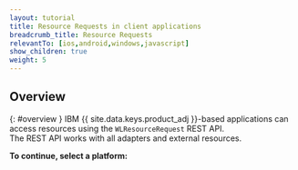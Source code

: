 ```yaml
---
layout: tutorial
title: Resource Requests in client applications
breadcrumb_title: Resource Requests
relevantTo: [ios,android,windows,javascript]
show_children: true
weight: 5
---
```

<!-- NLS_CHARSET=UTF-8 -->
## Overview 
{: #overview }
IBM {{ site.data.keys.product_adj }}-based applications can access resources using the `WLResourceRequest` REST API.  
The REST API works with all adapters and external resources.

**To continue, select a platform:**
